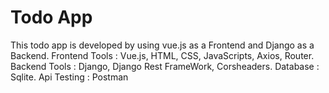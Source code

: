 # Todo App

This todo app is developed by using vue.js as a Frontend and Django as a Backend.
Frontend Tools : Vue.js, HTML, CSS, JavaScripts, Axios, Router.
Backend Tools : Django, Django Rest FrameWork, Corsheaders.
Database : Sqlite.
Api Testing : Postman
